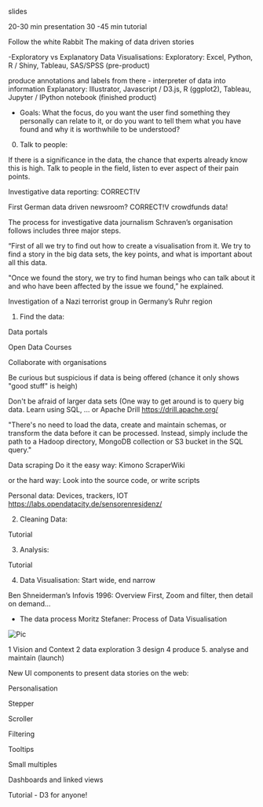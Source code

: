 slides

20-30 min presentation 
30 -45 min tutorial

Follow the white Rabbit 
The making of data driven stories

-Exploratory vs Explanatory Data Visualisations: 
Exploratory: Excel, Python, R / Shiny, Tableau, SAS/SPSS
(pre-product)

produce annotations and labels from there - interpreter of data into information
Explanatory: Illustrator, Javascript / D3.js, R (ggplot2), Tableau, Jupyter / IPython notebook
(finished product)

- Goals: 
What the focus, do you want the user find something they personally can relate to it, or do you want to tell them what you have found and why it is worthwhile to be understood?

0. Talk to people:

If there is a significance in the data, the chance that experts already know this is high. Talk to people in the field, listen to ever aspect of their pain points.

Investigative data reporting: CORRECT!V

First German data driven newsroom?
CORRECT!V crowdfunds data!

The process for investigative data journalism Schraven’s organisation follows includes three major steps.

“First of all we try to find out how to create a visualisation from it. We try to find a story in the big data sets, the key points, and what is important about all this data. 

"Once we found the story, we try to find human beings who can talk about it and who have been affected by the issue we found,” he explained.

Investigation of a Nazi terrorist group in Germany’s Ruhr region 



1. Find the data:

Data portals

Open Data Courses

Collaborate with organisations

Be curious but suspicious if data is being offered 
(chance it only shows "good stuff" is heigh)

Don't be afraid of larger data sets
(One way to get around is to query big data. Learn using SQL, ...
or Apache Drill
https://drill.apache.org/

"There's no need to load the data, create and maintain schemas, or transform the data before it can be processed. Instead, simply include the path to a Hadoop directory, MongoDB collection or S3 bucket in the SQL query."

Data scraping
Do it the easy way: 
Kimono
ScraperWiki

or the hard way: 
Look into the source code, or write scripts

Personal data: 
Devices, trackers, IOT
https://labs.opendatacity.de/sensorenresidenz/


2. Cleaning Data: 

Tutorial


3. Analysis:

Tutorial


4. Data Visualisation: Start wide, end narrow

Ben Shneiderman’s 
Infovis 1996: 
Overview First, Zoom and filter, then detail on demand...

- The data process
Moritz Stefaner: Process of Data Visualisation

![Pic](pres1.png)

1 Vision and Context
2 data exploration 
3 design 
4 produce
5. analyse and maintain (launch)


New UI components to present data stories on the web:

Personalisation

Stepper

Scroller

Filtering

Tooltips

Small multiples

Dashboards and linked views


Tutorial - D3 for anyone!







